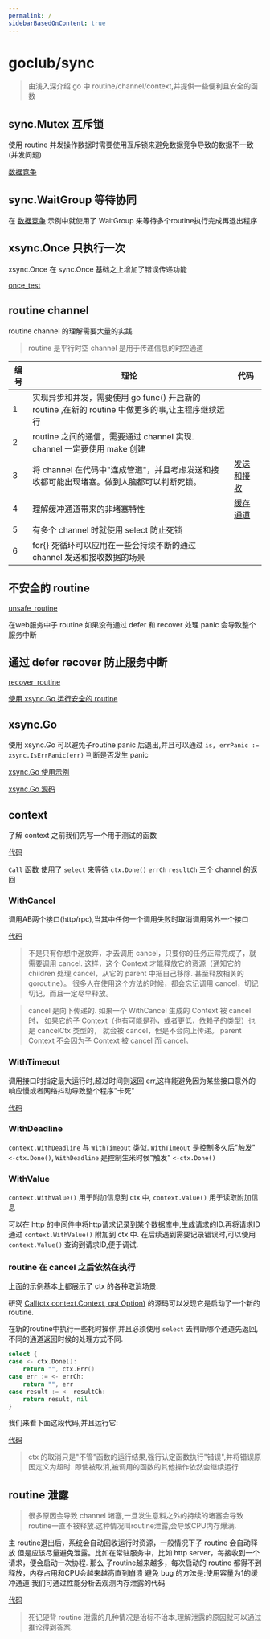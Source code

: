 ```yaml
---
permalink: /
sidebarBasedOnContent: true
---
```


# goclub/sync

> 由浅入深介绍 go 中 routine/channel/context,并提供一些便利且安全的函数

## sync.Mutex 互斥锁

使用 routine 并发操作数据时需要使用互斥锁来避免数据竞争导致的数据不一致(并发问题)

[数据竞争](./example/internal/data_race/main.go?embed)

## sync.WaitGroup 等待协同

在 [数据竞争](./example/internal/data_race/main.go?embed) 示例中就使用了 WaitGroup 来等待多个routine执行完成再退出程序

## xsync.Once 只执行一次

xsync.Once 在 sync.Once 基础之上增加了错误传递功能

[once_test](./once_test.go?embed)


## routine channel

routine channel 的理解需要大量的实践 


>  routine 是平行时空 channel 是用于传递信息的时空通道

|编号|理论|代码|
|---|---|---|
| 1 | 实现异步和并发，需要使用 go func() 开启新的 routine ,在新的 routine 中做更多的事,让主程序继续运行 | |
| 2 | routine 之间的通信，需要通过 channel 实现. channel 一定要使用 make 创建 | |
| 3 | 将 channel 在代码中"连成管道"，并且考虑发送和接收都可能出现堵塞。做到人脑都可以判断死锁。 | [发送和接收](./example/internal/routine_channel/send_receive_test.go) | 
| 4 | 理解缓冲通道带来的非堵塞特性 | [缓存通道](./example/internal/routine_channel/buffer_channel_test.go) |
| 5 | 有多个 channel 时就使用 select 防止死锁 | |
| 6 | for{} 死循环可以应用在一些会持续不断的通过 channel 发送和接收数据的场景 | |

## 不安全的 routine

[unsafe_routine](example/internal/unsafe_routine/main.go?embed)

在web服务中子 routine 如果没有通过 defer 和  recover 处理 panic 会导致整个服务中断

## 通过 defer recover 防止服务中断

[recover_routine](example/internal/recover_routine/main.go?embed)

[使用 xsync.Go 运行安全的 routine](example/internal/safe_routine/main.go?embed)

## xsync.Go

使用 xsync.Go 可以避免子routine panic 后退出,并且可以通过 `is, errPanic := xsync.IsErrPanic(err)` 判断是否发生 panic

[xsync.Go 使用示例](example/internal/go/go_test.go?embed)

[xsync.Go 源码](go.go?embed)


## context

了解 context 之前我们先写一个用于测试的函数 

[代码](./example/internal/context/call_test.go)

`Call` 函数 使用了 `select` 来等待 `ctx.Done()` `errCh` `resultCh` 三个 channel 的返回

### WithCancel

调用AB两个接口(http/rpc),当其中任何一个调用失败时取消调用另外一个接口

[代码](./example/internal/context/with_cancel_test.go)


> 不是只有你想中途放弃，才去调用 cancel，只要你的任务正常完成了，就需要调用 cancel.
> 这样，这个 Context 才能释放它的资源（通知它的 children 处理 cancel，从它的 parent 中把自己移除.
> 甚至释放相关的 goroutine）。
> 很多人在使用这个方法的时候，都会忘记调用 cancel，切记切记，而且一定尽早释放。


> cancel 是向下传递的.
> 如果一个 WithCancel 生成的 Context 被 cancel 时，
> 如果它的子 Context（也有可能是孙，或者更低，依赖子的类型）也是 cancelCtx 类型的，
> 就会被 cancel，但是不会向上传递。
> parent Context 不会因为子 Context 被 cancel 而 cancel。

### WithTimeout

调用接口时指定最大运行时,超过时间则返回 err,这样能避免因为某些接口意外的响应慢或者网络抖动导致整个程序"卡死"

[代码](./example/internal/context/with_timeout_test.go)

### WithDeadline

`context.WithDeadline` 与 `WithTimeout` 类似. `WithTimeout` 是控制多久后"触发" `<-ctx.Done()`, `WithDeadline` 是控制生米时候"触发" `<-ctx.Done()`

### WithValue

`context.WithValue()` 用于附加信息到 ctx 中, `context.Value()` 用于读取附加信息

可以在 http 的中间件中将http请求记录到某个数据库中,生成请求的ID.再将请求ID通过 `context.WithValue()` 附加到 ctx 中.
在后续遇到需要记录错误时,可以使用 `context.Value()` 查询到请求ID,便于调试.


### routine 在 cancel 之后依然在执行 <a id="routineStillRunningAfterCancel"></a>

上面的示例基本上都展示了 ctx 的各种取消场景.

研究 [Call(ctx context.Context, opt Option)](./example/internal/context/call_test.go) 的源码可以发现它是启动了一个新的 routine.

在新的routine中执行一些耗时操作,并且必须使用 `select` 去判断哪个通道先返回,不同的通道返回时候的处理方式不同.

```go
select {
case <- ctx.Done():
    return "", ctx.Err()
case err := <- errCh:
    return "", err
case result := <- resultCh:
    return result, nil
}
```

我们来看下面这段代码,并且运行它:

[代码](./example/internal/context/cancel_test.go)

> ctx 的取消只是"不管"函数的运行结果,强行认定函数执行"错误",并将错误原因定义为超时.
> 即使被取消,被调用的函数的其他操作依然会继续运行


## routine 泄露 <a id="routine-leaks"></a>

> 很多原因会导致 channel 堵塞,一旦发生意料之外的持续的堵塞会导致routine一直不被释放.这种情况叫routine泄露,会导致CPU内存爆满.

主 routine退出后，系统会自动回收运行时资源，一般情况下子 routine 会自动释放
但是应该尽量避免泄露。比如在常驻服务中，比如 http server，每接收到一个请求，便会启动一次协程.
那么 子routine越来越多，每次启动的 routine 都得不到释放，内存占用和CPU会越来越高直到崩溃
避免 bug 的方法是:使用容量为1的缓冲通道
我们可通过性能分析去观测内存泄露的代码

[代码](./example/internal/routine_leaks/main.go)


> 死记硬背 routine 泄露的几种情况是治标不治本,理解泄露的原因就可以通过推论得到答案.



